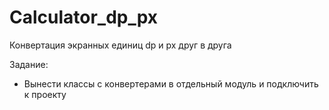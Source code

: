 # Calculator_dp_px
Конвертация экранных единиц dp и px друг в друга

Задание:
-	Вынести классы с конвертерами в отдельный модуль и подключить к проекту
